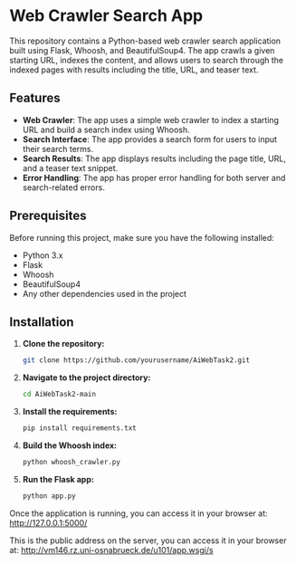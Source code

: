 # Web Crawler Search App
This repository contains a Python-based web crawler search application built using Flask, Whoosh, and BeautifulSoup4. The app crawls a given starting URL, indexes the content, and allows users to search through the indexed pages with results including the title, URL, and teaser text.

## Features
- **Web Crawler**: The app uses a simple web crawler to index a starting URL and build a search index using Whoosh.
- **Search Interface**: The app provides a search form for users to input their search terms.
- **Search Results**: The app displays results including the page title, URL, and a teaser text snippet.
- **Error Handling**: The app has proper error handling for both server and search-related errors.

## Prerequisites
Before running this project, make sure you have the following installed:
- Python 3.x
- Flask
- Whoosh
- BeautifulSoup4
- Any other dependencies used in the project

## Installation
1. **Clone the repository:**
   ```bash
   git clone https://github.com/yourusername/AiWebTask2.git
2. **Navigate to the project directory:**
   ```bash
   cd AiWebTask2-main
3. **Install the requirements:**
   ```bash
   pip install requirements.txt
4. **Build the Whoosh index:**
   ```bash
   python whoosh_crawler.py
5. **Run the Flask app:**
   ```bash
   python app.py

Once the application is running, you can access it in your browser at:
http://127.0.0.1:5000/

This is the public address on the server, you can access it in your browser at:
http://vm146.rz.uni-osnabrueck.de/u101/app.wsgi/s
